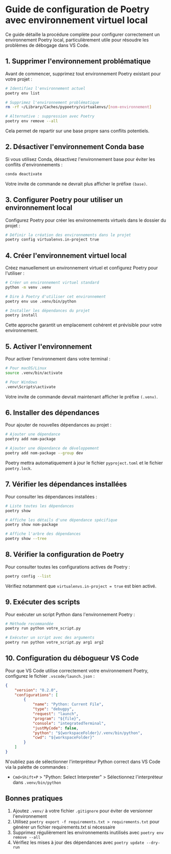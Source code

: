 # Guide de configuration de Poetry avec environnement virtuel local

Ce guide détaille la procédure complète pour configurer correctement un environnement Poetry local, particulièrement utile pour résoudre les problèmes de débogage dans VS Code.

## 1. Supprimer l'environnement problématique

Avant de commencer, supprimez tout environnement Poetry existant pour votre projet :

```bash
# Identifiez l'environnement actuel
poetry env list

# Supprimez l'environnement problématique
rm -rf ~/Library/Caches/pypoetry/virtualenvs/[nom-environnement]

# Alternative : suppression avec Poetry
poetry env remove --all
```

Cela permet de repartir sur une base propre sans conflits potentiels.

## 2. Désactiver l'environnement Conda base

Si vous utilisez Conda, désactivez l'environnement base pour éviter les conflits d'environnements :

```bash
conda deactivate
```

Votre invite de commande ne devrait plus afficher le préfixe `(base)`.

## 3. Configurer Poetry pour utiliser un environnement local

Configurez Poetry pour créer les environnements virtuels dans le dossier du projet :

```bash
# Définir la création des environnements dans le projet
poetry config virtualenvs.in-project true
```

## 4. Créer l'environnement virtuel local

Créez manuellement un environnement virtuel et configurez Poetry pour l'utiliser :

```bash
# Créer un environnement virtuel standard
python -m venv .venv

# Dire à Poetry d'utiliser cet environnement
poetry env use .venv/bin/python

# Installer les dépendances du projet
poetry install
```

Cette approche garantit un emplacement cohérent et prévisible pour votre environnement.

## 5. Activer l'environnement

Pour activer l'environnement dans votre terminal :

```bash
# Pour macOS/Linux
source .venv/bin/activate

# Pour Windows
.venv\Scripts\activate
```

Votre invite de commande devrait maintenant afficher le préfixe `(.venv)`.

## 6. Installer des dépendances

Pour ajouter de nouvelles dépendances au projet :

```bash
# Ajouter une dépendance
poetry add nom-package

# Ajouter une dépendance de développement
poetry add nom-package --group dev
```

Poetry mettra automatiquement à jour le fichier `pyproject.toml` et le fichier `poetry.lock`.

## 7. Vérifier les dépendances installées

Pour consulter les dépendances installées :

```bash
# Liste toutes les dépendances
poetry show

# Affiche les détails d'une dépendance spécifique
poetry show nom-package

# Affiche l'arbre des dépendances
poetry show --tree
```

## 8. Vérifier la configuration de Poetry

Pour consulter toutes les configurations actives de Poetry :

```bash
poetry config --list
```

Vérifiez notamment que `virtualenvs.in-project = true` est bien activé.

## 9. Exécuter des scripts

Pour exécuter un script Python dans l'environnement Poetry :

```bash
# Méthode recommandée
poetry run python votre_script.py

# Exécuter un script avec des arguments
poetry run python votre_script.py arg1 arg2
```

## 10. Configuration du débogueur VS Code

Pour que VS Code utilise correctement votre environnement Poetry, configurez le fichier `.vscode/launch.json` :

```json
{
    "version": "0.2.0",
    "configurations": [
        {
            "name": "Python: Current File",
            "type": "debugpy",
            "request": "launch",
            "program": "${file}",
            "console": "integratedTerminal",
            "justMyCode": false,
            "python": "${workspaceFolder}/.venv/bin/python",
            "cwd": "${workspaceFolder}"
        }
    ]
}
```

N'oubliez pas de sélectionner l'interpréteur Python correct dans VS Code via la palette de commandes :
* `Cmd+Shift+P` > "Python: Select Interpreter" > Sélectionnez l'interpréteur dans `.venv/bin/python`

## Bonnes pratiques

1. Ajoutez `.venv/` à votre fichier `.gitignore` pour éviter de versionner l'environnement
2. Utilisez `poetry export -f requirements.txt > requirements.txt` pour générer un fichier requirements.txt si nécessaire
3. Supprimez régulièrement les environnements inutilisés avec `poetry env remove --all`
4. Vérifiez les mises à jour des dépendances avec `poetry update --dry-run`
